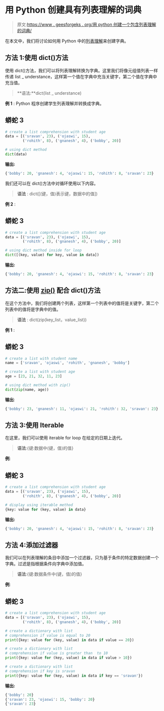 # 用 Python 创建具有列表理解的词典

> 原文:[https://www . geesforgeks . org/用 python 创建一个包含列表理解的词典/](https://www.geeksforgeeks.org/create-a-dictionary-with-list-comprehension-in-python/)

在本文中，我们将讨论如何用 Python 中的[列表理解](https://www.geeksforgeeks.org/python-list-comprehension-and-slicing/)来创建字典。

## 方法 1:使用 dict()方法

使用 dict()方法，我们可以将列表理解转换为字典。这里我们将像元组值列表一样传递 list _ understance，这样第一个值在字典中充当关键字，第二个值在字典中充当值。

> **语法:**dict(list _ understance)

**例 1** : Python 程序创建学生列表理解并转换成字典。

## 蟒蛇 3

```py
# create a list comprehension with student age
data = [('sravan', 23), ('ojaswi', 15),
        ('rohith', 8), ('gnanesh', 4), ('bobby', 20)]

# using dict method
dict(data)
```

**输出:**

```py
{'bobby': 20, 'gnanesh': 4, 'ojaswi': 15, 'rohith': 8, 'sravan': 23}
```

我们还可以在 dict()方法中对循环使用以下内容。

> **语法** : dict([(键，值)表示键，数据中的值])

**例 2** :

## 蟒蛇 3

```py
# create a list comprehension with student age
data = [('sravan', 23), ('ojaswi', 15),
        ('rohith', 8), ('gnanesh', 4), ('bobby', 20)]

# using dict method inside for loop
dict([(key, value) for key, value in data])
```

**输出:**

```py
{'bobby': 20, 'gnanesh': 4, 'ojaswi': 15, 'rohith': 8, 'sravan': 23}
```

## 方法二:使用 [zip()](https://www.geeksforgeeks.org/zip-in-python/) 配合 dict()方法

在这个方法中，我们将创建两个列表，这样第一个列表中的值将是关键字，第二个列表中的值将是字典中的值。

> **语法** : dict(zip(key_list，value_list))

**例 1** :

## 蟒蛇 3

```py
# create a list with student name
name = ['sravan', 'ojaswi', 'rohith', 'gnanesh', 'bobby']

# create a list with student age
age = [23, 21, 32, 11, 23]

# using dict method with zip()
dict(zip(name, age))
```

**输出**:

```py
{'bobby': 23, 'gnanesh': 11, 'ojaswi': 21, 'rohith': 32, 'sravan': 23}
```

## 方法 3:使用 Iterable

在这里，我们可以使用 iterable for loop 在给定的日期上迭代。

> **语法**:{键:数据中(键，值)的值}

**例**:

## 蟒蛇 3

```py
# create a list comprehension with student age
data = [('sravan', 23), ('ojaswi', 15),
        ('rohith', 8), ('gnanesh', 4), ('bobby', 20)]

# display using iterable method
{key: value for (key, value) in data}
```

**输出:**

```py
{'bobby': 20, 'gnanesh': 4, 'ojaswi': 15, 'rohith': 8, 'sravan': 23}
```

## 方法 4:添加过滤器

我们可以在列表理解的条目中添加一个过滤器，只为基于条件的特定数据创建一个字典。过滤是指根据条件向字典中添加值。

> **语法**:{键:数据条件中(键，值)的值}

**例**:

## 蟒蛇 3

```py
# create a list comprehension with student age
data = [('sravan', 23), ('ojaswi', 15),
        ('rohith', 8), ('gnanesh', 4), ('bobby', 20)]

# create a dictionary with list
# comprehension if value is equal to 20
print({key: value for (key, value) in data if value == 20})

# create a dictionary with list
# comprehension if value is greater than  to 10
print({key: value for (key, value) in data if value > 10})

# create a dictionary with list
# comprehension if key is sravan
print({key: value for (key, value) in data if key == 'sravan'})
```

**输出:**

```py
{'bobby': 20}
{'sravan': 23, 'ojaswi': 15, 'bobby': 20}
{'sravan': 23}
```